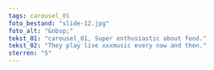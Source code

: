 ```yaml
---
tags: carousel_01
foto_bestand: "slide-12.jpg"
foto_alt: "&nbsp;"
tekst_01: "carousel_01, Super enthusiastic about food."
tekst_02: "They play live xxxmusic every now and then."
sterren: "5"
---
```


